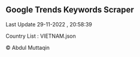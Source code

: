 

## Google Trends Keywords Scraper 
 
Last Update 29-11-2022 , 20:58:39

Country List :
VIETNAM.json



© Abdul Muttaqin 
